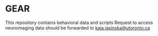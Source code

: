 # GEAR
This repository contains behavioral data and scripts
Request to access neuroimaging data should be forwarded to kaja.jasinska@utoronto.ca
